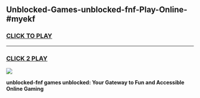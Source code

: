 
## Unblocked-Games-unblocked-fnf-Play-Online-#myekf
<h3>
<a href="https://premium.freeplayer.one?title=unblocked-fnf&ref=27F">CLICK TO PLAY</a></h3>
<hr>

<h3>
<a href="https://premium.freeplayer.one?title=unblocked-fnf&ref=27F">CLICK 2 PLAY</a>
  
</h3>

<a href="https://premium.freeplayer.one?title=unblocked-fnf&ref=27F"><img src="https://clearcache.store/games.png"></a>


**unblocked-fnf games unblocked: Your Gateway to Fun and Accessible Online Gaming**
